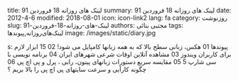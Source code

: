 title: لینک های روزانه  18 فروردین 91
summary: لینک های روزانه  18 فروردین 91
date: 2012-4-6
modified: 2018-08-01
icon:  icon-link2
lang: fa
category: روزنوشت
slug: لینک-های-روزانه-18-فروردین-91
authors: مجتبی بنائی
tags: لینک‌های‌روزانه,پیوندها
image: /images/static/diary.jpg

s: پیوندها  01 هکس، زبانی سطح بالا که به همه زبانها کامپایل می شود!   02 15 ابزار لازم برای کاربران ویندوز  03 مشاهده آنلاین اوقات شرعی شهرهای ایران  04 برنامه نویسی با سی شارپ 5     05 مقایسه سریع دستورات زبانهای پیتون، رابی ، پرل و پی اچ پی  06 چگونه کارآیی و سرعت سایتهای پی اچ پی را بالا بریم ؟